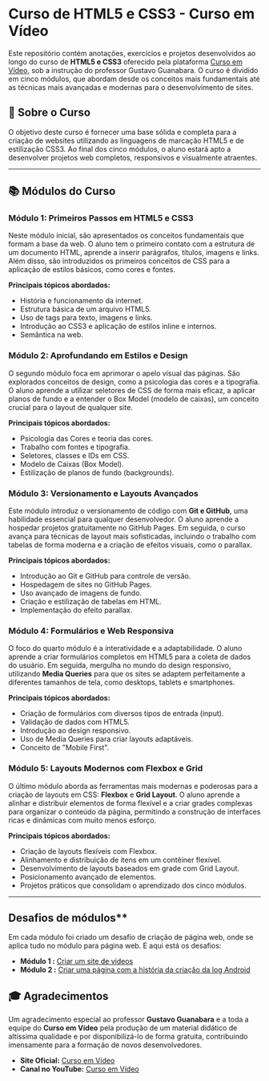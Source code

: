 # Curso de HTML5 e CSS3 - Curso em Vídeo


Este repositório contém anotações, exercícios e projetos desenvolvidos ao longo do curso de **HTML5 e CSS3** oferecido pela plataforma [Curso em Vídeo](https://www.cursoemvideo.com/), sob a instrução do professor Gustavo Guanabara. O curso é dividido em cinco módulos, que abordam desde os conceitos mais fundamentais até as técnicas mais avançadas e modernas para o desenvolvimento de sites.

## 📜 Sobre o Curso

O objetivo deste curso é fornecer uma base sólida e completa para a criação de websites utilizando as linguagens de marcação HTML5 e de estilização CSS3. Ao final dos cinco módulos, o aluno estará apto a desenvolver projetos web completos, responsivos e visualmente atraentes.

---

## 📚 Módulos do Curso

### Módulo 1: Primeiros Passos em HTML5 e CSS3

Neste módulo inicial, são apresentados os conceitos fundamentais que formam a base da web. O aluno tem o primeiro contato com a estrutura de um documento HTML, aprende a inserir parágrafos, títulos, imagens e links. Além disso, são introduzidos os primeiros conceitos de CSS para a aplicação de estilos básicos, como cores e fontes.

**Principais tópicos abordados:**
-   História e funcionamento da internet.
-   Estrutura básica de um arquivo HTML5.
-   Uso de tags para texto, imagens e links.
-   Introdução ao CSS3 e aplicação de estilos inline e internos.
-   Semântica na web.

### Módulo 2: Aprofundando em Estilos e Design

O segundo módulo foca em aprimorar o apelo visual das páginas. São explorados conceitos de design, como a psicologia das cores e a tipografia. O aluno aprende a utilizar seletores de CSS de forma mais eficaz, a aplicar planos de fundo e a entender o Box Model (modelo de caixas), um conceito crucial para o layout de qualquer site.

**Principais tópicos abordados:**
-   Psicologia das Cores e teoria das cores.
-   Trabalho com fontes e tipografia.
-   Seletores, classes e IDs em CSS.
-   Modelo de Caixas (Box Model).
-   Estilização de planos de fundo (backgrounds).

### Módulo 3: Versionamento e Layouts Avançados

Este módulo introduz o versionamento de código com **Git e GitHub**, uma habilidade essencial para qualquer desenvolvedor. O aluno aprende a hospedar projetos gratuitamente no GitHub Pages. Em seguida, o curso avança para técnicas de layout mais sofisticadas, incluindo o trabalho com tabelas de forma moderna e a criação de efeitos visuais, como o parallax.

**Principais tópicos abordados:**
-   Introdução ao Git e GitHub para controle de versão.
-   Hospedagem de sites no GitHub Pages.
-   Uso avançado de imagens de fundo.
-   Criação e estilização de tabelas em HTML.
-   Implementação do efeito parallax.

### Módulo 4: Formulários e Web Responsiva

O foco do quarto módulo é a interatividade e a adaptabilidade. O aluno aprende a criar formulários completos em HTML5 para a coleta de dados do usuário. Em seguida, mergulha no mundo do design responsivo, utilizando **Media Queries** para que os sites se adaptem perfeitamente a diferentes tamanhos de tela, como desktops, tablets e smartphones.

**Principais tópicos abordados:**
-   Criação de formulários com diversos tipos de entrada (input).
-   Validação de dados com HTML5.
-   Introdução ao design responsivo.
-   Uso de Media Queries para criar layouts adaptáveis.
-   Conceito de "Mobile First".

### Módulo 5: Layouts Modernos com Flexbox e Grid

O último módulo aborda as ferramentas mais modernas e poderosas para a criação de layouts em CSS: **Flexbox** e **Grid Layout**. O aluno aprende a alinhar e distribuir elementos de forma flexível e a criar grades complexas para organizar o conteúdo da página, permitindo a construção de interfaces ricas e dinâmicas com muito menos esforço.

**Principais tópicos abordados:**
-   Criação de layouts flexíveis com Flexbox.
-   Alinhamento e distribuição de itens em um contêiner flexível.
-   Desenvolvimento de layouts baseados em grade com Grid Layout.
-   Posicionamento avançado de elementos.
-   Projetos práticos que consolidam o aprendizado dos cinco módulos.

---
## Desafios de módulos**
Em cada módulo foi criado um desafio de criação de página web, onde se aplica tudo no módulo para página web. E aqui está os desafios: 
- **Módulo 1 :** <a href="https://emersonromana.github.io/Curso-em-video-html-css/modulo-1/desafios/desafio09/index.html" target="_blank">Criar um site de vídeos</a>
- **Módulo 2 :** <a href="https://emersonromana.github.io/Curso-em-video-html-css/modulo-2/desafios/ds10/index.html" target="_blank">Criar uma página com a história da criação da log Android</a>

## 🎓 Agradecimentos

Um agradecimento especial ao professor **Gustavo Guanabara** e a toda a equipe do **Curso em Vídeo** pela produção de um material didático de altíssima qualidade e por disponibilizá-lo de forma gratuita, contribuindo imensamente para a formação de novos desenvolvedores.

-   **Site Oficial:** [Curso em Vídeo](https://www.cursoemvideo.com)
-   **Canal no YouTube:** [Curso em Vídeo](https://www.youtube.com/c/CursoemV%C3%ADdeo)